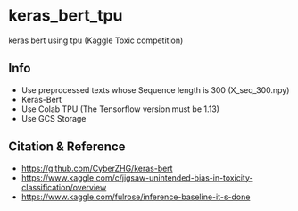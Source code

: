 # keras_bert_tpu
keras bert using tpu (Kaggle Toxic competition)

## Info
- Use preprocessed texts whose Sequence length is 300 (X_seq_300.npy)
- Keras-Bert
- Use Colab TPU (The Tensorflow version must be 1.13)
- Use GCS Storage

## Citation & Reference
- https://github.com/CyberZHG/keras-bert
- https://www.kaggle.com/c/jigsaw-unintended-bias-in-toxicity-classification/overview
- https://www.kaggle.com/fulrose/inference-baseline-it-s-done
